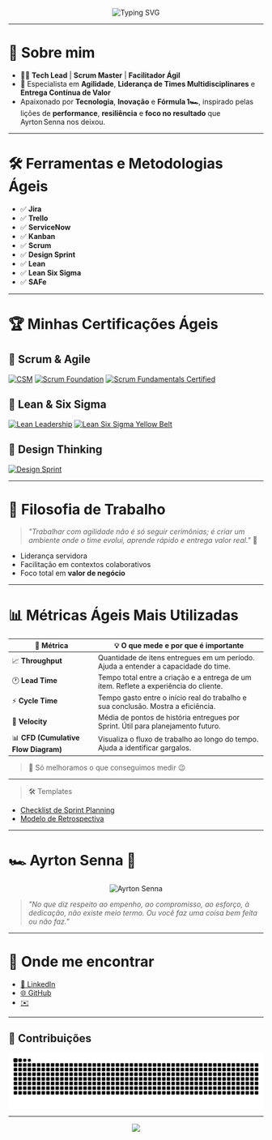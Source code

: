 <p align="center">
  <img src="https://readme-typing-svg.demolab.com?font=Orbitron&weight=900&size=24&pause=1000&center=true&vCenter=true&width=700&lines=Oi%2C+eu+sou+o+Leonardo;Seja+Bem-Vindo(a)+ao+meu+GitHub+%F0%9F%96%96%EF%B8%8F" alt="Typing SVG" />
</p>

---

# 🚀 Sobre mim

- 👨‍💼 **Tech Lead** | **Scrum Master** | **Facilitador Ágil**
- 🧠 Especialista em **Agilidade**, **Liderança de Times Multidisciplinares** e **Entrega Contínua de Valor**
-  Apaixonado por **Tecnologia**, **Inovação** e **Fórmula 1🏎️**, inspirado pelas lições de **performance**, **resiliência** e **foco no resultado** que Ayrton Senna nos deixou.

---

# 🛠️ Ferramentas e Metodologias Ágeis

- ✅ **Jira**  
- ✅ **Trello**  
- ✅ **ServiceNow**  
- ✅ **Kanban**  
- ✅ **Scrum**  
- ✅ **Design Sprint**  
- ✅ **Lean**
- ✅ **Lean Six Sigma**  
- ✅ **SAFe**

---

# 🏆 Minhas Certificações Ágeis

## 📜 Scrum & Agile
[![CSM](https://img.shields.io/badge/Scrum_Alliance-Certified_ScrumMaster-0096D6?logo=scrumalliance&logoColor=white&style=for-the-badge)](https://bcert.me/sxxebbkqt)
[![Scrum Foundation](https://img.shields.io/badge/Scrum%20Foundation-Credly-orange?logo=scrumalliance&style=for-the-badge)](https://www.credly.com/badges/0176534f-e271-4cef-9bd1-d891357cd065/public_url)
[![Scrum Fundamentals Certified](https://img.shields.io/badge/Scrum%20Fundamentals%20Certified-ScrumStudy-blue?logo=vercel&style=for-the-badge)](https://www.scrumstudy.com/certification/verify?type=SFC&number=1075303)

## 🎯 Lean & Six Sigma
[![Lean Leadership](https://img.shields.io/badge/Lean%20Leadership-Credly-blue?logo=leanpub&style=for-the-badge)](https://www.credly.com/badges/0ca168ef-958e-4757-bd52-4c320fed6e5b/public_url)
[![Lean Six Sigma Yellow Belt](https://img.shields.io/badge/Lean%20Six%20Sigma%20Yellow%20Belt-6sigmastudy-yellow?logo=processwire&style=for-the-badge)](https://www.6sigmastudy.com/certification/verify?type=SSYB&number=906903)

## 🎨 Design Thinking
[![Design Sprint](https://img.shields.io/badge/Design%20Sprint-Credly-yellow?logo=google&style=for-the-badge)](https://www.credly.com/badges/a5b2e978-0358-4c7e-9a94-3d831ae9a3b3/public_url)

---

# 💬 Filosofia de Trabalho

> *"Trabalhar com agilidade não é só seguir cerimônias; é criar um ambiente onde o time evolui, aprende rápido e entrega valor real."* 🚦

- Liderança servidora  
- Facilitação em contextos colaborativos  
- Foco total em **valor de negócio**

---

# 📊 Métricas Ágeis Mais Utilizadas

| 📌 **Métrica**       | 💡 **O que mede e por que é importante**                                              |
|----------------------|---------------------------------------------------------------------------------------|
| 📈 **Throughput**    | Quantidade de itens entregues em um período. Ajuda a entender a capacidade do time.  |
| 🕐 **Lead Time**     | Tempo total entre a criação e a entrega de um item. Reflete a experiência do cliente.|
| ⚡ **Cycle Time**    | Tempo gasto entre o início real do trabalho e sua conclusão. Mostra a eficiência.    |
| 🚀 **Velocity**      | Média de pontos de história entregues por Sprint. Útil para planejamento futuro.     |
| 📊 **CFD (Cumulative Flow Diagram)** | Visualiza o fluxo de trabalho ao longo do tempo. Ajuda a identificar gargalos. |

> 🎯 Só melhoramos o que conseguimos medir 😉

---

> 🛠️ Templates  
- [Checklist de Sprint Planning](https://docs.google.com/document/d/e/2PACX-1vRJbeCO3ZMg28xWGyRUnhmp4-VLDeprbw8iu54jFuDMPLVb10fCxLHOEMcYW7dv6b_P3h2Oh9dr8IuR/pub)  
- [Modelo de Retrospectiva](https://docs.google.com/document/d/e/2PACX-1vRGgN-oFLCqxsiAsPxwS9833Y-PDUrK2nl4yoy6EV5ZWDtY_DkjJhIt-ytJS3M11Cy_L3DpDNtmE0R8/pub)

---
# 🏎️ Ayrton Senna 🏁
<p align="center">
  <img src="https://github.com/user-attachments/assets/4903bec4-7e76-44c8-9b7f-7ed1a2b83fdc" width="300" alt="Ayrton Senna" />
</p>

> *"No que diz respeito ao empenho, ao compromisso, ao esforço, à dedicação, não existe meio termo. Ou você faz uma coisa bem feita ou não faz."*

---

# 📲 Onde me encontrar

- [🔗 LinkedIn](https://www.linkedin.com/in/leonardorichardoliveira/)  
- [🌐 GitHub](https://github.com/leonardoricharddeoliveira)  
- [✉️](leonardo.r.oliveira01@gmail.com)

---
## 🐍 Contribuições

<picture align="center">
  <source media="(prefers-color-scheme: dark)" srcset="https://raw.githubusercontent.com/leonardoricharddeoliveira/leonardoricharddeoliveiraa/output/github-contribution-grid-snake-dark.svg">
  <source media="(prefers-color-scheme: light)" srcset="https://raw.githubusercontent.com/leonardoricharddeoliveira/leonardoricharddeoliveira/output/github-contribution-grid-snake-dark.svg">
  <img align="center" alt="github contribution grid snake animation" src="https://raw.githubusercontent.com/leonardoricharddeoliveira/leonardoricharddeoliveira/output/github-contribution-grid-snake.svg">
</picture>

---
<p align="center">
  <img src="https://readme-typing-svg.demolab.com?font=Orbitron&weight=900&size=24&pause=1000&center=true&vCenter=true&width=700&lines=Obrigado+pela+visita%2C+volte+sempre!+%F0%9F%91%8B;"Typing SVG" />
</p>

